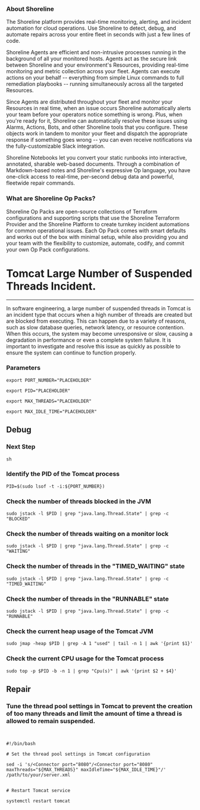 
### About Shoreline
The Shoreline platform provides real-time monitoring, alerting, and incident automation for cloud operations. Use Shoreline to detect, debug, and automate repairs across your entire fleet in seconds with just a few lines of code.

Shoreline Agents are efficient and non-intrusive processes running in the background of all your monitored hosts. Agents act as the secure link between Shoreline and your environment's Resources, providing real-time monitoring and metric collection across your fleet. Agents can execute actions on your behalf -- everything from simple Linux commands to full remediation playbooks -- running simultaneously across all the targeted Resources.

Since Agents are distributed throughout your fleet and monitor your Resources in real time, when an issue occurs Shoreline automatically alerts your team before your operators notice something is wrong. Plus, when you're ready for it, Shoreline can automatically resolve these issues using Alarms, Actions, Bots, and other Shoreline tools that you configure. These objects work in tandem to monitor your fleet and dispatch the appropriate response if something goes wrong -- you can even receive notifications via the fully-customizable Slack integration.

Shoreline Notebooks let you convert your static runbooks into interactive, annotated, sharable web-based documents. Through a combination of Markdown-based notes and Shoreline's expressive Op language, you have one-click access to real-time, per-second debug data and powerful, fleetwide repair commands.

### What are Shoreline Op Packs?
Shoreline Op Packs are open-source collections of Terraform configurations and supporting scripts that use the Shoreline Terraform Provider and the Shoreline Platform to create turnkey incident automations for common operational issues. Each Op Pack comes with smart defaults and works out of the box with minimal setup, while also providing you and your team with the flexibility to customize, automate, codify, and commit your own Op Pack configurations.

# Tomcat Large Number of Suspended Threads Incident.
---

In software engineering, a large number of suspended threads in Tomcat is an incident type that occurs when a high number of threads are created but are blocked from executing. This can happen due to a variety of reasons, such as slow database queries, network latency, or resource contention. When this occurs, the system may become unresponsive or slow, causing a degradation in performance or even a complete system failure. It is important to investigate and resolve this issue as quickly as possible to ensure the system can continue to function properly.

### Parameters
```shell
export PORT_NUMBER="PLACEHOLDER"

export PID="PLACEHOLDER"

export MAX_THREADS="PLACEHOLDER"

export MAX_IDLE_TIME="PLACEHOLDER"
```

## Debug

### Next Step
```shell
sh
```

### Identify the PID of the Tomcat process
```shell
PID=$(sudo lsof -t -i:${PORT_NUMBER})
```

### Check the number of threads blocked in the JVM
```shell
sudo jstack -l $PID | grep "java.lang.Thread.State" | grep -c "BLOCKED"
```

### Check the number of threads waiting on a monitor lock
```shell
sudo jstack -l $PID | grep "java.lang.Thread.State" | grep -c "WAITING"
```

### Check the number of threads in the "TIMED_WAITING" state
```shell
sudo jstack -l $PID | grep "java.lang.Thread.State" | grep -c "TIMED_WAITING"
```

### Check the number of threads in the "RUNNABLE" state
```shell
sudo jstack -l $PID | grep "java.lang.Thread.State" | grep -c "RUNNABLE"
```

### Check the current heap usage of the Tomcat JVM
```shell
sudo jmap -heap $PID | grep -A 1 "used" | tail -n 1 | awk '{print $1}'
```

### Check the current CPU usage for the Tomcat process
```shell
sudo top -p $PID -b -n 1 | grep "Cpu(s)" | awk '{print $2 + $4}'
```

## Repair


### Tune the thread pool settings in Tomcat to prevent the creation of too many threads and limit the amount of time a thread is allowed to remain suspended.
```shell


#!/bin/bash

# Set the thread pool settings in Tomcat configuration

sed -i 's/<Connector port="8080"/<Connector port="8080" maxThreads="${MAX_THREADS}" maxIdleTime="${MAX_IDLE_TIME}"/' /path/to/your/server.xml


# Restart Tomcat service

systemctl restart tomcat


```